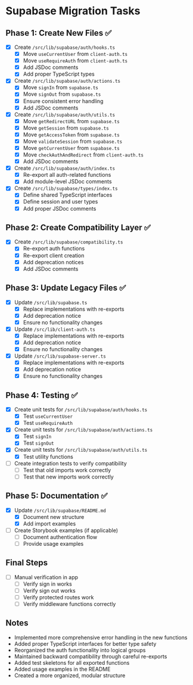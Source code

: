 # Supabase Migration Tasks

## Phase 1: Create New Files ✅

- [x] Create `/src/lib/supabase/auth/hooks.ts`
  - [x] Move `useCurrentUser` from `client-auth.ts`
  - [x] Move `useRequireAuth` from `client-auth.ts`
  - [x] Add JSDoc comments
  - [x] Add proper TypeScript types

- [x] Create `/src/lib/supabase/auth/actions.ts`
  - [x] Move `signIn` from `supabase.ts`
  - [x] Move `signOut` from `supabase.ts`
  - [x] Ensure consistent error handling
  - [x] Add JSDoc comments

- [x] Create `/src/lib/supabase/auth/utils.ts`
  - [x] Move `getRedirectURL` from `supabase.ts`
  - [x] Move `getSession` from `supabase.ts`
  - [x] Move `getAccessToken` from `supabase.ts`
  - [x] Move `validateSession` from `supabase.ts`
  - [x] Move `getCurrentUser` from `supabase.ts`
  - [x] Move `checkAuthAndRedirect` from `client-auth.ts`
  - [x] Add JSDoc comments

- [x] Create `/src/lib/supabase/auth/index.ts`
  - [x] Re-export all auth-related functions
  - [x] Add module-level JSDoc comments

- [x] Create `/src/lib/supabase/types/index.ts`
  - [x] Define shared TypeScript interfaces
  - [x] Define session and user types
  - [x] Add proper JSDoc comments

## Phase 2: Create Compatibility Layer ✅

- [x] Create `/src/lib/supabase/compatibility.ts`
  - [x] Re-export auth functions
  - [x] Re-export client creation
  - [x] Add deprecation notices
  - [x] Add JSDoc comments

## Phase 3: Update Legacy Files ✅

- [x] Update `/src/lib/supabase.ts`
  - [x] Replace implementations with re-exports
  - [x] Add deprecation notice
  - [x] Ensure no functionality changes

- [x] Update `/src/lib/client-auth.ts`
  - [x] Replace implementations with re-exports
  - [x] Add deprecation notice
  - [x] Ensure no functionality changes

- [x] Update `/src/lib/supabase-server.ts`
  - [x] Replace implementations with re-exports 
  - [x] Add deprecation notice
  - [x] Ensure no functionality changes

## Phase 4: Testing ✅

- [x] Create unit tests for `/src/lib/supabase/auth/hooks.ts`
  - [x] Test `useCurrentUser`
  - [x] Test `useRequireAuth`

- [x] Create unit tests for `/src/lib/supabase/auth/actions.ts`
  - [x] Test `signIn`
  - [x] Test `signOut`

- [x] Create unit tests for `/src/lib/supabase/auth/utils.ts`
  - [x] Test utility functions

- [ ] Create integration tests to verify compatibility
  - [ ] Test that old imports work correctly
  - [ ] Test that new imports work correctly

## Phase 5: Documentation ✅

- [x] Update `/src/lib/supabase/README.md`
  - [x] Document new structure
  - [x] Add import examples

- [ ] Create Storybook examples (if applicable)
  - [ ] Document authentication flow
  - [ ] Provide usage examples

## Final Steps

- [ ] Manual verification in app
  - [ ] Verify sign in works
  - [ ] Verify sign out works
  - [ ] Verify protected routes work
  - [ ] Verify middleware functions correctly

## Notes

- Implemented more comprehensive error handling in the new functions
- Added proper TypeScript interfaces for better type safety
- Reorganized the auth functionality into logical groups
- Maintained backward compatibility through careful re-exports
- Added test skeletons for all exported functions
- Added usage examples in the README
- Created a more organized, modular structure
